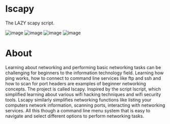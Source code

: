 # lscapy
The LAZY scapy script.

![image](https://user-images.githubusercontent.com/42159506/118849496-cc2fe800-b89d-11eb-9e33-67ec9c5db12b.png)
![image](https://user-images.githubusercontent.com/42159506/118849767-0c8f6600-b89e-11eb-98df-c7513fbb1a53.png)
![image](https://user-images.githubusercontent.com/42159506/118849790-12854700-b89e-11eb-8c90-b07a52a6c359.png)
![image](https://user-images.githubusercontent.com/42159506/118849828-1d3fdc00-b89e-11eb-90b4-8cea1571acdf.png)

# About
Learning about networking and performing basic networking tasks can be challenging for beginners to the information technology field. Learning how ping works, how to connect to command line services like ftp and ssh and how to scan for port headers are examples of beginner networking concepts. The project is called lscapy. Inspired by the script lscript, which simplified learning about various wifi hacking techniques and wifi security tools. Lscapy similarly simplifies networking functions like listing your computers network information, scanning ports, interacting with networking services. All this though a command line menu system that is easy to navigate and select different options to perform networking tasks.
